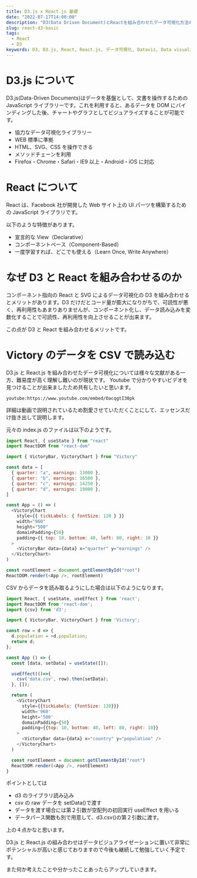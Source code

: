 ```yaml
---
title: D3.js x React.js 基礎
date: "2022-07-17T14:00:00"
description: "D3(Data Driven Document)とReactを組み合わせたデータ可視化方法の基礎"
slug: react-d3-basic
tags:
  - React
  - D3
keywords: D3, D3.js, React, React.js, データ可視化, Dataviz, Data visualization
---
```


# D3.js について

D3.js(Data-Driven Documents)はデータを基盤として、文書を操作するための JavaScript ライブラリーです。これを利用すると、あるデータを DOM にバインディングした後、チャートやグラフとしてビジュアライズすることが可能です。

- 協力なデータ可視化ライブラリー
- WEB 標準に準拠
- HTML、SVG、CSS を操作できる
- メソッドチェーンを利用
- Firefox・Chrome・Safari・IE9 以上・Android・iOS に対応

# React について

React は、Facebook 社が開発した Web サイト上の UI パーツを構築するための JavaScript ライブラリです。

以下のような特徴があります。

- 宣言的な View（Declarative）
- コンポーネントベース（Component-Based）
- 一度学習すれば、どこでも使える（Learn Once, Write Anywhere）

# なぜ D3 と React を組み合わせるのか

コンポーネント指向の React と SVG によるデータ可視化の D3 を組み合わせるとメリットがあります。D3 だけだとコード量が膨大になりがちで、可読性が悪く、再利用性もあまりありませんが、コンポーネント化し、データ読み込みを変数化することで可読性、再利用性を向上させることが出来ます。

この点が D3 と React を組み合わせるメリットです。

# Victory のデータを CSV で読み込む

D3.js と React.js を組み合わせたデータ可視化については様々な文献がある一方、難易度が高く理解し難いのが現状です。
Youtube で分かりやすいビデオを見つけることが出来ましたため共有したいと思います。

`youtube:https://www.youtube.com/embed/OacqgtI30pk`

詳細は動画で説明されているため割愛させていただくことにして、エッセンスだけ抜き出して説明します。

元々の index.js のファイルは以下のようです。

```js
import React, { useState } from "react"
import ReactDOM from "react-dom"

import { VictoryBar, VictoryChart } from "Victory"

const data = [
  { quarter: "a", earnings: 13000 },
  { quarter: "b", earnings: 16500 },
  { quarter: "c", earnings: 14250 },
  { quarter: "d", earnigns: 19000 },
]

const App = () => (
  <VictoryChart
    style={{ tickLabels: { fontSize: 120 } }}
    width="960"
    height="500"
    domainPadding={50}
    padding={{ top: 10, bottom: 40, left: 80, right: 10 }}
  >
    <VictoryBar data={data} x="quarter" y="earnings" />
  </VictoryChart>
)

const rootElement = document.getElementById("root")
ReactDOM.render(<App />, rootElement)
```

CSV からデータを読み取るようにした場合は以下のようになります。

```js
import React, { useState, useEffect } from 'react';
import ReactDOM from 'react-dom';
import {csv} from 'd3';

import { VictoryBar, VictoryChart } from 'Victory';

const row = d => {
  d.population = +d.population;
  return d;
};

const App () => {
  const [data, setData] = useState([]);

  useEffect(()=>{
    csv('data.csv', row).then(setData);
  }, []);

  return (
    <VictoryChart
      style={{tickLabels: {fontSize: 120}}}
      width='960'
      height='500'
      domainPadding={50}
      padding={{top: 10, bottom: 40, left: 80, right: 10}}
    >
      <VictoryBar data={data} x="country" y="population" />
    </VictoryChart>
  )

  const rootElement = document.getElementById("root")
  ReactDOM.render(<App />, rootElement)
}

```

ポイントとしては

- d3 のライブラリ読み込み
- csv の raw データを setData()で渡す
- データを渡す場合には第２引数が空配列の初回実行 useEffect を用いる
- データパース関数も別で用意して、d3.csv()の第２引数に渡す。

上の４点かなと思います。

D3.js と React.js の組み合わせはデータビジュアライゼーションに置いて非常にポテンシャルが高いと感じておりますので今後も継続して勉強していく予定です。

また何か考えたことや分かったことあったらアップしていきます。
